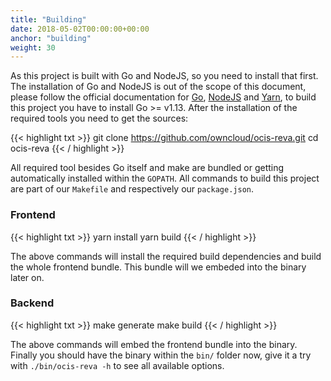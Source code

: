 ```yaml
---
title: "Building"
date: 2018-05-02T00:00:00+00:00
anchor: "building"
weight: 30
---
```


As this project is built with Go and NodeJS, so you need to install that first. The installation of Go and NodeJS is out of the scope of this document, please follow the official documentation for [Go](https://golang.org/doc/install), [NodeJS](https://nodejs.org/en/download/package-manager/) and [Yarn](https://yarnpkg.com/lang/en/docs/install/), to build this project you have to install Go >= v1.13. After the installation of the required tools you need to get the sources:

{{< highlight txt >}}
git clone https://github.com/owncloud/ocis-reva.git
cd ocis-reva
{{< / highlight >}}

All required tool besides Go itself and make are bundled or getting automatically installed within the `GOPATH`. All commands to build this project are part of our `Makefile` and respectively our `package.json`.

### Frontend

{{< highlight txt >}}
yarn install
yarn build
{{< / highlight >}}

The above commands will install the required build dependencies and build the whole frontend bundle. This bundle will we embeded into the binary later on.

### Backend

{{< highlight txt >}}
make generate
make build
{{< / highlight >}}

The above commands will embed the frontend bundle into the binary. Finally you should have the binary within the `bin/` folder now, give it a try with `./bin/ocis-reva -h` to see all available options.
